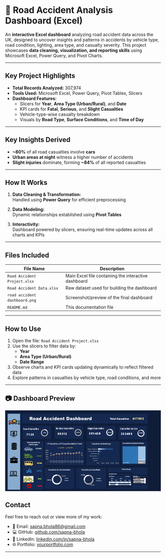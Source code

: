 # 🚧 Road Accident Analysis Dashboard (Excel)

An **interactive Excel dashboard** analyzing road accident data across the UK, designed to uncover insights and patterns in accidents by vehicle type, road condition, lighting, area type, and casualty severity. This project showcases **data cleaning, visualization, and reporting skills** using Microsoft Excel, Power Query, and Pivot Charts.

---

## Key Project Highlights

- **Total Records Analyzed:** 307,974  
- **Tools Used:** Microsoft Excel, Power Query, Pivot Tables, Slicers  
- **Dashboard Features:**
  - Slicers for **Year**, **Area Type (Urban/Rural)**, and **Date**
  - KPI cards for **Fatal**, **Serious**, and **Slight Casualties**
  - Vehicle-type-wise casualty breakdown
  - Visuals by **Road Type**, **Surface Conditions**, and **Time of Day**

---

## Key Insights Derived

- **~80%** of all road casualties involve **cars**
- **Urban areas at night** witness a higher number of accidents
- **Slight injuries** dominate, forming **~84%** of all reported casualties

---

##  How It Works

1. **Data Cleaning & Transformation:**  
   Handled using **Power Query** for efficient preprocessing

2. **Data Modeling:**  
   Dynamic relationships established using **Pivot Tables**

3. **Interactivity:**  
   Dashboard powered by slicers, ensuring real-time updates across all charts and KPIs

---

##  Files Included

| File Name                  | Description                                           |
|---------------------------|-------------------------------------------------------|
| `Road Accident Project.xlsx` | Main Excel file containing the interactive dashboard |
| `Road Accident Data.xlsx`    | Raw dataset used for building the dashboard          |
| `road accident dashboard.png` | Screenshot/preview of the final dashboard           |
| `README.md`                | This documentation file                              |

---

##  How to Use

1. Open the file: `Road Accident Project.xlsx`  
2. Use the slicers to filter data by:
   - **Year**
   - **Area Type (Urban/Rural)**
   - **Date Range**
3. Observe charts and KPI cards updating dynamically to reflect filtered data  
4. Explore patterns in casualties by vehicle type, road conditions, and more

---

## 📷 Dashboard Preview

![Road_Accident_Excel_Dashboard](road%20accident%20dashboard.png)


##  Contact

Feel free to reach out or view more of my work:

- 📧 Email: [sapna.bhola86@gmail.com](mailto:sapna.bhola86@gmail.com)  
- 💻 GitHub: [github.com/sapna-bhola](https://github.com/sapna-bhola)  
- 💼 LinkedIn: [linkedin.com/in/sapna-bhola](https://linkedin.com/in/sapna-bhola)  
- 🌐 Portfolio: [yourportfolio.com](https://yourportfolio.com) 

---

